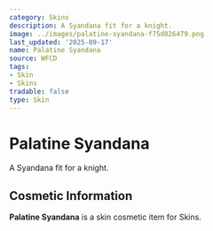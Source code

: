```yaml
---
category: Skins
description: A Syandana fit for a knight.
image: ../images/palatine-syandana-f75d026479.png
last_updated: '2025-09-17'
name: Palatine Syandana
source: WFCD
tags:
- Skin
- Skins
tradable: false
type: Skin
---
```


# Palatine Syandana

A Syandana fit for a knight.

## Cosmetic Information

**Palatine Syandana** is a skin cosmetic item for Skins.

